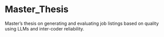 # Master_Thesis
Master’s thesis on generating and evaluating job listings based on quality using LLMs and inter-coder reliability.
